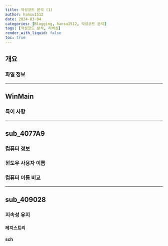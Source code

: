 ```yaml
---
title: 악성코드 분석 (1)
author: hansu1512
date: 2024-03-04
categories: [Blogging, hansu1512, 악성코드 분석]
tags: [악성코드 분석, 리버싱]
render_with_liquid: false
toc: true
---
```



## 개요

### 파일 정보

---

## WinMain

### 특이 사항

---

## sub_4077A9

### 컴퓨터 정보

### 윈도우 사용자 이름

### 컴퓨터 이름 비교

---

## sub_409028

### 지속성 유지

#### 레지스트리

#### sch